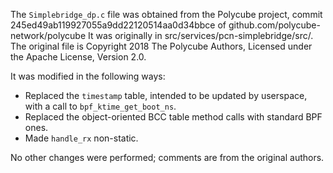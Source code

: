 The `Simplebridge_dp.c` file was obtained from the Polycube project, commit 245ed49ab119927055a9dd22120514aa0d34bbce of github.com/polycube-network/polycube
It was originally in src/services/pcn-simplebridge/src/. 
The original file is Copyright 2018 The Polycube Authors, Licensed under the Apache License, Version 2.0.

It was modified in the following ways:
- Replaced the `timestamp` table, intended to be updated by userspace, with a call to `bpf_ktime_get_boot_ns`.
- Replaced the object-oriented BCC table method calls with standard BPF ones.
- Made `handle_rx` non-static.

No other changes were performed; comments are from the original authors.
